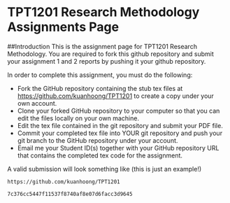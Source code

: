 # TPT1201 Research Methodology Assignments Page

##Introduction
This is the assignment page for TPT1201 Research Methodology. You are required to fork this github repository and submit your assignment 1 and 2 reports by pushing it your github repository.

In order to complete this assignment, you must do the following:

- Fork the GitHub repository containing the stub tex files at https://github.com/kuanhoong/TPT1201 to create a copy under your own account.
- Clone your forked GitHub repository to your computer so that you can edit the files locally on your own machine.
- Edit the tex file contained in the git repository and submit your PDF file.
- Commit your completed tex file into YOUR git repository and push your git branch to the GitHub repository under your account.
- Email me your Student ID(s) together with your GitHub repository URL that contains the completed tex code for the assignment.

A valid submission will look something like (this is just an example!)

```
https://github.com/kuanhoong/TPT1201

7c376cc5447f11537f8740af8e07d6facc3d9645
```



